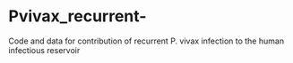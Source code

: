 # Pvivax_recurrent-
Code and data for contribution of recurrent P. vivax infection to the human infectious reservoir
